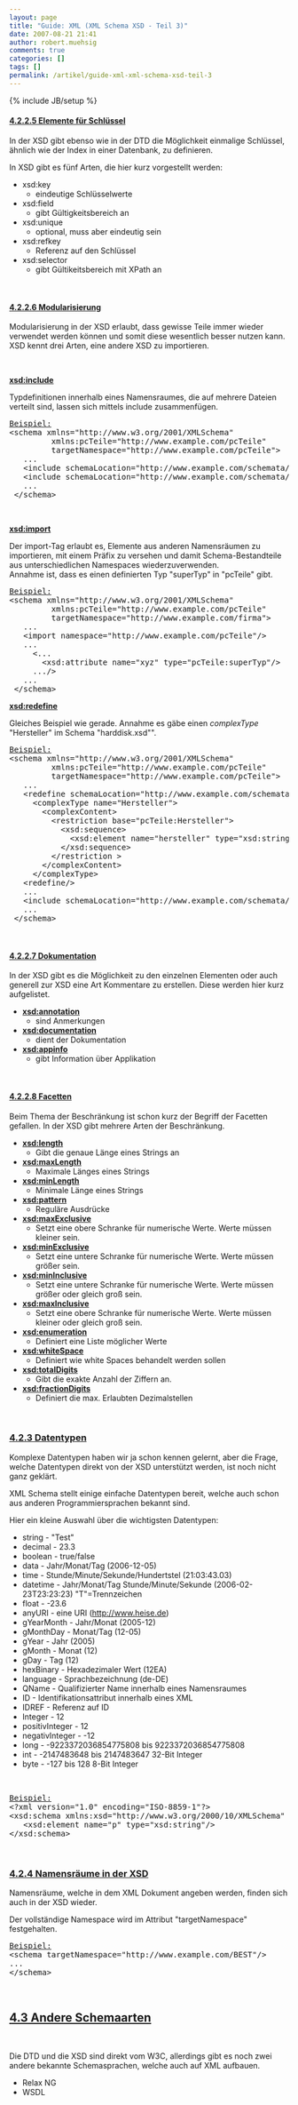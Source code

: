```yaml
---
layout: page
title: "Guide: XML (XML Schema XSD - Teil 3)"
date: 2007-08-21 21:41
author: robert.muehsig
comments: true
categories: []
tags: []
permalink: /artikel/guide-xml-xml-schema-xsd-teil-3
---
```

{% include JB/setup %}
<h4><u>4.2.2.5 Elemente für Schlüssel</u></h4> <p>In der XSD gibt ebenso wie in der DTD die Möglichkeit einmalige Schlüssel, ähnlich wie der Index in einer Datenbank, zu definieren.  <p>In XSD gibt es fünf Arten, die hier kurz vorgestellt werden:  <ul> <li>xsd:key  <ul> <li>eindeutige Schlüsselwerte</li></ul> <li>xsd:field  <ul> <li>gibt Gültigkeitsbereich an</li></ul> <li>xsd:unique  <ul> <li>optional, muss aber eindeutig sein</li></ul> <li>xsd:refkey  <ul> <li>Referenz auf den Schlüssel</li></ul> <li>xsd:selector  <ul> <li>gibt Gültikeitsbereich mit XPath an</li></ul></li></ul> <p>&nbsp;</p> <h4><u>4.2.2.6 Modularisierung</u></h4> <p>Modularisierung in der XSD erlaubt, dass gewisse Teile immer wieder verwendet werden können und somit diese wesentlich besser nutzen kann. XSD kennt drei Arten, eine andere XSD zu importieren.  <p>&nbsp;</p> <p><b><u>xsd:include</u></b>  <p>Typdefinitionen innerhalb eines Namensraumes, die auf mehrere Dateien verteilt sind, lassen sich mittels include zusammenfügen.  <div class="CodeFormatContainer"><pre class="csharpcode"><u>Beispiel:</u>
&lt;schema xmlns=<span class="str">"http://www.w3.org/2001/XMLSchema"</span>
         xmlns:pcTeile=<span class="str">"http://www.example.com/pcTeile"</span>
         targetNamespace=<span class="str">"http://www.example.com/pcTeile"</span>&gt;
   ...
   &lt;include schemaLocation=<span class="str">"http://www.example.com/schemata/harddisk.xsd"</span>&gt;
   &lt;include schemaLocation=<span class="str">"http://www.example.com/schemata/ram.xsd"</span>&gt;
   ...
 &lt;/schema&gt;
</pre></div>
<p>&nbsp; 
<p><b><u>xsd:import</u></b> 
<p>Der import-Tag erlaubt es, Elemente aus anderen Namensräumen zu importieren, mit einem Präfix zu versehen und damit Schema-Bestandteile aus unterschiedlichen Namespaces wiederzuverwenden.<br>Annahme ist, dass es einen definierten Typ "superTyp" in "pcTeile" gibt. 
<div class="CodeFormatContainer"><pre class="csharpcode"><u>Beispiel:</u>
&lt;schema xmlns=<span class="str">"http://www.w3.org/2001/XMLSchema"</span>
         xmlns:pcTeile=<span class="str">"http://www.example.com/pcTeile"</span>
         targetNamespace=<span class="str">"http://www.example.com/firma"</span>&gt;
   ...
   &lt;import <span class="kwrd">namespace</span>=<span class="str">"http://www.example.com/pcTeile"</span>/&gt;
   ...
     &lt;...
       &lt;xsd:attribute name=<span class="str">"xyz"</span> type=<span class="str">"pcTeile:superTyp"</span>/&gt;
     .../&gt;
   ...
 &lt;/schema&gt;
</pre></div>
<p><b><u>xsd:redefine</u></b> 
<p>Gleiches Beispiel wie gerade. Annahme es gäbe einen <i>complexType</i> "Hersteller" im Schema "harddisk.xsd"". 
<div class="CodeFormatContainer"><pre class="csharpcode"><u>Beispiel:</u>
&lt;schema xmlns=<span class="str">"http://www.w3.org/2001/XMLSchema"</span>
         xmlns:pcTeile=<span class="str">"http://www.example.com/pcTeile"</span>
         targetNamespace=<span class="str">"http://www.example.com/pcTeile"</span>&gt;
   ...
   &lt;redefine schemaLocation=<span class="str">"http://www.example.com/schemata/harddisk.xsd"</span>&gt;
     &lt;complexType name=<span class="str">"Hersteller"</span>&gt;
       &lt;complexContent&gt;
         &lt;restriction <span class="kwrd">base</span>=<span class="str">"pcTeile:Hersteller"</span>&gt;
           &lt;xsd:sequence&gt;
             &lt;xsd:element name=<span class="str">"hersteller"</span> type=<span class="str">"xsd:string"</span> minOccurs=<span class="str">"10"</span> maxOccurs=<span class="str">"10"</span>/&gt;
           &lt;/xsd:sequence&gt;
         &lt;/restriction &gt;
       &lt;/complexContent&gt;
     &lt;/complexType&gt;
   &lt;redefine/&gt;
   ...
   &lt;include schemaLocation=<span class="str">"http://www.example.com/schemata/ram.xsd"</span>&gt;
   ...
 &lt;/schema&gt;
</pre></div>
<p>&nbsp; 
<h4><u>4.2.2.7 Dokumentation</u></h4>
<p>In der XSD gibt es die Möglichkeit zu den einzelnen Elementen oder auch generell zur XSD eine Art Kommentare zu erstellen. Diese werden hier kurz aufgelistet. 
<ul>
<li><b><u>xsd:annotation</u></b> 
<ul>
<li>sind Anmerkungen</li></ul>
<li><b><u>xsd:documentation</u></b> 
<ul>
<li>dient der Dokumentation</li></ul>
<li><b><u>xsd:appinfo</u></b> 
<ul>
<li>gibt Information über Applikation</li></ul></li></ul>
<p>&nbsp; 
<h4><u>4.2.2.8 Facetten</u></h4>
<p>Beim Thema der Beschränkung ist schon kurz der Begriff der Facetten gefallen. In der XSD gibt mehrere Arten der Beschränkung. 
<ul>
<li><b><u>xsd:length</u></b> 
<ul>
<li>Gibt die genaue Länge eines Strings an</li></ul>
<li><b><u>xsd:maxLength</u></b> 
<ul>
<li>Maximale Länges eines Strings</li></ul>
<li><b><u>xsd:minLength</u></b> 
<ul>
<li>Minimale Länge eines Strings</li></ul>
<li><b><u>xsd:pattern</u></b> 
<ul>
<li>Reguläre Ausdrücke</li></ul>
<li><b><u>xsd:maxExclusive</u></b> 
<ul>
<li>Setzt eine obere Schranke für numerische Werte. Werte müssen kleiner sein.</li></ul>
<li><b><u>xsd:minExclusive</u></b> 
<ul>
<li>Setzt eine untere Schranke für numerische Werte. Werte müssen größer sein.</li></ul>
<li><b><u>xsd:minInclusive</u></b> 
<ul>
<li>Setzt eine untere Schranke für numerische Werte. Werte müssen größer oder gleich groß sein.</li></ul>
<li><b><u>xsd:maxInclusive</u></b> 
<ul>
<li>Setzt eine obere Schranke für numerische Werte. Werte müssen kleiner oder gleich groß sein.</li></ul>
<li><b><u>xsd:enumeration</u></b> 
<ul>
<li>Definiert eine Liste möglicher Werte</li></ul>
<li><b><u>xsd:whiteSpace</u></b> 
<ul>
<li>Definiert wie white Spaces behandelt werden sollen</li></ul>
<li><b><u>xsd:totalDigits</u></b> 
<ul>
<li>Gibt die exakte Anzahl der Ziffern an.</li></ul>
<li><b><u>xsd:fractionDigits</u></b> 
<ul>
<li>Definiert die max. Erlaubten Dezimalstellen</li></ul></li></ul>
<p>&nbsp;</p>
<h3><u>4.2.3 Datentypen</u></h3>
<p>Komplexe Datentypen haben wir ja schon kennen gelernt, aber die Frage, welche Datentypen direkt von der XSD unterstützt werden, ist noch nicht ganz geklärt. 
<p>XML Schema stellt einige einfache Datentypen bereit, welche auch schon aus anderen Programmiersprachen bekannt sind. 
<p>Hier ein kleine Auswahl über die wichtigsten Datentypen: 
<ul>
<li>string - "Test" 
<li>decimal - 23.3 
<li>boolean - true/false 
<li>data - Jahr/Monat/Tag (2006-12-05) 
<li>time - Stunde/Minute/Sekunde/Hundertstel (21:03:43.03) 
<li>datetime - Jahr/Monat/Tag Stunde/Minute/Sekunde (2006-02-23T23:23:23) "T"=Trennzeichen 
<li>float - -23.6 
<li>anyURI - eine URI (<a href="http://www.heise.de/">http://www.heise.de</a>) 
<li>gYearMonth - Jahr/Monat (2005-12) 
<li>gMonthDay - Monat/Tag (12-05) 
<li>gYear - Jahr (2005) 
<li>gMonth - Monat (12) 
<li>gDay - Tag (12) 
<li>hexBinary - Hexadezimaler Wert (12EA) 
<li>language - Sprachbezeichnung (de-DE) 
<li>QName - Qualifizierter Name innerhalb eines Namensraumes 
<li>ID - Identifikationsattribut innerhalb eines XML 
<li>IDREF - Referenz auf ID 
<li>Integer - 12 
<li>positivInteger - 12 
<li>negativInteger - -12 
<li>long - -9223372036854775808 bis 9223372036854775808 
<li>int - -2147483648 bis 2147483647 32-Bit Integer 
<li>byte - -127 bis 128 8-Bit Integer</li></ul>
<p>&nbsp;</p>
<div class="CodeFormatContainer"><pre class="csharpcode"><u>Beispiel:</u>
&lt;?xml version=<span class="str">"1.0"</span> encoding=<span class="str">"ISO-8859-1"</span>?&gt;
&lt;xsd:schema xmlns:xsd=<span class="str">"http://www.w3.org/2000/10/XMLSchema"</span> elementFormDefault=<span class="str">"qualified"</span>&gt;
   &lt;xsd:element name=<span class="str">"p"</span> type=<span class="str">"xsd:string"</span>/&gt;
&lt;/xsd:schema&gt;
</pre></div>
<p>&nbsp;</p>
<h3><u>4.2.4 Namensräume in der XSD</u></h3>
<p>Namensräume, welche in dem XML Dokument angeben werden, finden sich auch in der XSD wieder. 
<p>Der vollständige Namespace wird im Attribut "targetNamespace" festgehalten. 
<div class="CodeFormatContainer"><pre class="csharpcode"><u>Beispiel:</u>
&lt;schema targetNamespace=<span class="str">"http://www.example.com/BEST"</span>/&gt;
...
&lt;/schema&gt;
</pre></div>
<p>&nbsp;</p>
<h2><u>4.3 Andere Schemaarten</u></h2>
<p>&nbsp;</p>
<p>Die DTD und die XSD sind direkt vom W3C, allerdings gibt es noch zwei andere bekannte Schemasprachen, welche auch auf XML aufbauen. 
<ul>
<li>Relax NG 
<li>WSDL</li></ul>
